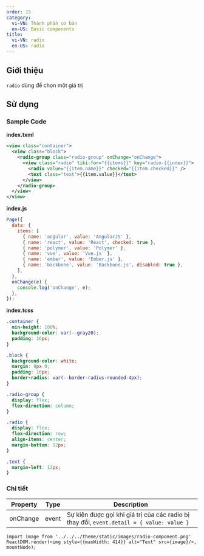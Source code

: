 ```yaml
---
order: 15
category:
  vi-VN: Thành phần cơ bản
  en-US: Basic components
title:
  vi-VN: radio
  en-US: radio
---
```


## Giới thiệu

`radio` dùng để chọn một giá trị

## Sử dụng

### Sample Code

**index.txml**

```xml
<view class="container">
  <view class="block">
    <radio-group class="radio-group" onChange="onChange">
      <view class="radio" tiki:for="{{items}}" key="radio-{{index}}">
        <radio value="{{item.name}}" checked="{{item.checked}}" />
        <text class="text">{{item.value}}</text>
      </view>
    </radio-group>
  </view>
</view>
```

**index.js**

```js
Page({
  data: {
    items: [
      { name: 'angular', value: 'AngularJS' },
      { name: 'react', value: 'React', checked: true },
      { name: 'polymer', value: 'Polymer' },
      { name: 'vue', value: 'Vue.js' },
      { name: 'ember', value: 'Ember.js' },
      { name: 'backbone', value: 'Backbone.js', disabled: true },
    ],
  },
  onChange(e) {
    console.log('onChange', e);
  },
});
```

**index.tcss**

```css
.container {
  min-height: 100%;
  background-color: var(--gray20);
  padding: 16px;
}

.block {
  background-color: white;
  margin: 8px 0;
  padding: 16px;
  border-radius: var(--border-radius-rounded-4px);
}

.radio-group {
  display: flex;
  flex-direction: column;
}

.radio {
  display: flex;
  flex-direction: row;
  align-items: center;
  margin-bottom: 12px;
}

.text {
  margin-left: 12px;
}
```

### Chi tiết

| Property | Type  | Description                                                                               |
| -------- | ----- | ----------------------------------------------------------------------------------------- |
| onChange | event | Sự kiện được gọi khi giá trị của các radio bị thay đổi, `event.detail = { value: value }` |

```__react
import image from '../../../theme/static/images/radio-component.png'
ReactDOM.render(<img style={{maxWidth: 414}} alt="Text" src={image}/>, mountNode);
```
